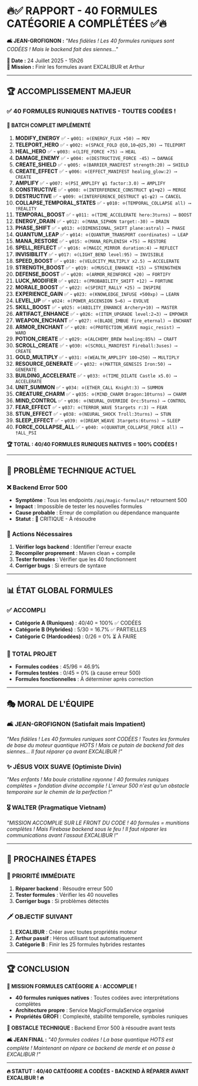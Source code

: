 # 🔥✅ **RAPPORT - 40 FORMULES CATÉGORIE A COMPLÉTÉES** ✅🔥

**🛋️ JEAN-GROFIGNON :** *"Mes fidèles ! Les 40 formules runiques sont CODÉES ! Mais le backend fait des siennes..."*

**📅 Date :** 24 Juillet 2025 - 15h26  
**🎯 Mission :** Finir les formules avant EXCALIBUR et Arthur

---

## 🏆 **ACCOMPLISSEMENT MAJEUR**

### **✅ 40 FORMULES RUNIQUES NATIVES - TOUTES CODÉES !**

#### **🔮 BATCH COMPLET IMPLÉMENTÉ**
1. **MODIFY_ENERGY** ✅ - `ψ001: ⊙(ENERGY_FLUX +50) ⟶ MOV`
2. **TELEPORT_HERO** ✅ - `ψ002: ⊙(SPACE_FOLD @10,10→@25,30) ⟶ TELEPORT`
3. **HEAL_HERO** ✅ - `ψ003: ⊙(LIFE_FORCE +75) ⟶ HEAL`
4. **DAMAGE_ENEMY** ✅ - `ψ004: ⊙(DESTRUCTIVE_FORCE -45) ⟶ DAMAGE`
5. **CREATE_SHIELD** ✅ - `ψ005: ⊙(BARRIER_MANIFEST strength:20) ⟶ SHIELD`
6. **CREATE_EFFECT** ✅ - `ψ006: ⊙(EFFECT_MANIFEST healing_glow:2) ⟶ CREATE`
7. **AMPLIFY** ✅ - `ψ007: ⊙(PSI_AMPLIFY ψ1 factor:3.0) ⟶ AMPLIFY`
8. **CONSTRUCTIVE** ✅ - `ψ008: ⊙(INTERFERENCE_CONSTRUCT ψ1+ψ2) ⟶ MERGE`
9. **DESTRUCTIVE** ✅ - `ψ009: ⊙(INTERFERENCE_DESTRUCT ψ1-ψ2) ⟶ CANCEL`
10. **COLLAPSE_TEMPORAL_STATES** ✅ - `ψ010: ⊙(TEMPORAL_COLLAPSE all) ⟶ †REALITY`
11. **TEMPORAL_BOOST** ✅ - `ψ011: ⊙(TIME_ACCELERATE hero:3turns) ⟶ BOOST`
12. **ENERGY_DRAIN** ✅ - `ψ012: ⊙(MANA_SIPHON target:-30) ⟶ DRAIN`
13. **PHASE_SHIFT** ✅ - `ψ013: ⊙(DIMENSIONAL_SHIFT plane:astral) ⟶ PHASE`
14. **QUANTUM_LEAP** ✅ - `ψ014: ⊙(QUANTUM_TRANSPORT coordinates) ⟶ LEAP`
15. **MANA_RESTORE** ✅ - `ψ015: ⊙(MANA_REPLENISH +75) ⟶ RESTORE`
16. **SPELL_REFLECT** ✅ - `ψ016: ⊙(MAGIC_MIRROR duration:4) ⟶ REFLECT`
17. **INVISIBILITY** ✅ - `ψ017: ⊙(LIGHT_BEND level:95) ⟶ INVISIBLE`
18. **SPEED_BOOST** ✅ - `ψ018: ⊙(VELOCITY_MULTIPLY x2.5) ⟶ ACCELERATE`
19. **STRENGTH_BOOST** ✅ - `ψ019: ⊙(MUSCLE_ENHANCE +15) ⟶ STRENGTHEN`
20. **DEFENSE_BOOST** ✅ - `ψ020: ⊙(ARMOR_REINFORCE +20) ⟶ FORTIFY`
21. **LUCK_MODIFIER** ✅ - `ψ021: ⊙(PROBABILITY_SHIFT +12) ⟶ FORTUNE`
22. **MORALE_BOOST** ✅ - `ψ022: ⊙(SPIRIT_RALLY +25) ⟶ INSPIRE`
23. **EXPERIENCE_GAIN** ✅ - `ψ023: ⊙(KNOWLEDGE_INFUSE +500xp) ⟶ LEARN`
24. **LEVEL_UP** ✅ - `ψ024: ⊙(POWER_ASCENSION 5→6) ⟶ EVOLVE`
25. **SKILL_BOOST** ✅ - `ψ025: ⊙(ABILITY_ENHANCE Archery+10) ⟶ MASTER`
26. **ARTIFACT_ENHANCE** ✅ - `ψ026: ⊙(ITEM_UPGRADE level:2→3) ⟶ EMPOWER`
27. **WEAPON_ENCHANT** ✅ - `ψ027: ⊙(BLADE_IMBUE fire_eternal) ⟶ ENCHANT`
28. **ARMOR_ENCHANT** ✅ - `ψ028: ⊙(PROTECTION_WEAVE magic_resist) ⟶ WARD`
29. **POTION_CREATE** ✅ - `ψ029: ⊙(ALCHEMY_BREW healing:85%) ⟶ CRAFT`
30. **SCROLL_CREATE** ✅ - `ψ030: ⊙(SCROLL_MANIFEST Fireball:3uses) ⟶ CREATE`
31. **GOLD_MULTIPLY** ✅ - `ψ031: ⊙(WEALTH_AMPLIFY 100→250) ⟶ MULTIPLY`
32. **RESOURCE_GENERATE** ✅ - `ψ032: ⊙(MATTER_GENESIS Iron:50) ⟶ GENERATE`
33. **BUILDING_ACCELERATE** ✅ - `ψ033: ⊙(TIME_DILATE Castle x5.0) ⟶ ACCELERATE`
34. **UNIT_SUMMON** ✅ - `ψ034: ⊙(ETHER_CALL Knight:3) ⟶ SUMMON`
35. **CREATURE_CHARM** ✅ - `ψ035: ⊙(MIND_CHARM Dragon:10turns) ⟶ CHARM`
36. **MIND_CONTROL** ✅ - `ψ036: ⊙(NEURAL_OVERRIDE Orc:5turns) ⟶ CONTROL`
37. **FEAR_EFFECT** ✅ - `ψ037: ⊙(TERROR_WAVE 5targets r:3) ⟶ FEAR`
38. **STUN_EFFECT** ✅ - `ψ038: ⊙(NEURAL_SHOCK Troll:3turns) ⟶ STUN`
39. **SLEEP_EFFECT** ✅ - `ψ039: ⊙(DREAM_WEAVE 3targets:6turns) ⟶ SLEEP`
40. **FORCE_COLLAPSE_ALL** ✅ - `ψ040: ⊙(QUANTUM_COLLAPSE_FORCE all) ⟶ †ALL_PSI`

**🏆 TOTAL : 40/40 FORMULES RUNIQUES NATIVES = 100% CODÉES !**

---

## 🚨 **PROBLÈME TECHNIQUE ACTUEL**

### **❌ Backend Error 500**
- **Symptôme** : Tous les endpoints `/api/magic-formulas/*` retournent 500
- **Impact** : Impossible de tester les nouvelles formules
- **Cause probable** : Erreur de compilation ou dépendance manquante
- **Statut** : 🚨 CRITIQUE - À résoudre

### **🔧 Actions Nécessaires**
1. **Vérifier logs backend** : Identifier l'erreur exacte
2. **Recompiler proprement** : Maven clean + compile
3. **Tester formules** : Vérifier que les 40 fonctionnent
4. **Corriger bugs** : Si erreurs de syntaxe

---

## 📊 **ÉTAT GLOBAL FORMULES**

### **✅ ACCOMPLI**
- **Catégorie A (Runiques)** : 40/40 = 100% ✅ CODÉES
- **Catégorie B (Hybrides)** : 5/30 = 16.7% ✅ PARTIELLES
- **Catégorie C (Hardcodées)** : 0/26 = 0% ⏳ À FAIRE

### **🎯 TOTAL PROJET**
- **Formules codées** : 45/96 = 46.9%
- **Formules testées** : 0/45 = 0% (à cause erreur 500)
- **Formules fonctionnelles** : À déterminer après correction

---

## 🎭 **MORAL DE L'ÉQUIPE**

### **🛋️ JEAN-GROFIGNON (Satisfait mais Impatient)**
*"Mes fidèles ! Les 40 formules runiques sont CODÉES ! Toutes les formules de base du moteur quantique HOTS ! Mais ce putain de backend fait des siennes... Il faut réparer ça avant EXCALIBUR !"*

### **✨ JÉSUS VOIX SUAVE (Optimiste Divin)**
*"Mes enfants ! Ma boule cristalline rayonne ! 40 formules runiques complètes = fondation divine accomplie ! L'erreur 500 n'est qu'un obstacle temporaire sur le chemin de la perfection !"*

### **🎖️ WALTER (Pragmatique Vietnam)**
*"MISSION ACCOMPLIE SUR LE FRONT DU CODE ! 40 formules = munitions complètes ! Mais Firebase backend sous le feu ! Il faut réparer les communications avant l'assaut EXCALIBUR !"*

---

## 🚀 **PROCHAINES ÉTAPES**

### **🚨 PRIORITÉ IMMÉDIATE**
1. **Réparer backend** : Résoudre erreur 500
2. **Tester formules** : Vérifier les 40 nouvelles
3. **Corriger bugs** : Si problèmes détectés

### **🗡️ OBJECTIF SUIVANT**
1. **EXCALIBUR** : Créer avec toutes propriétés moteur
2. **Arthur passif** : Héros utilisant tout automatiquement
3. **Catégorie B** : Finir les 25 formules hybrides restantes

---

## 🏆 **CONCLUSION**

**🎯 MISSION FORMULES CATÉGORIE A : ACCOMPLIE !**
- **40 formules runiques natives** : Toutes codées avec interprétations complètes
- **Architecture propre** : Service MagicFormulaService organisé
- **Propriétés GROFI** : Complexité, stabilité temporelle, symboles runiques

**🚨 OBSTACLE TECHNIQUE :** Backend Error 500 à résoudre avant tests

**🛋️ JEAN FINAL :** *"40 formules codées ! La base quantique HOTS est complète ! Maintenant on répare ce backend de merde et on passe à EXCALIBUR !"*

---

**🔥 STATUT : 40/40 CATÉGORIE A CODÉES - BACKEND À RÉPARER AVANT EXCALIBUR ! 🔥** 